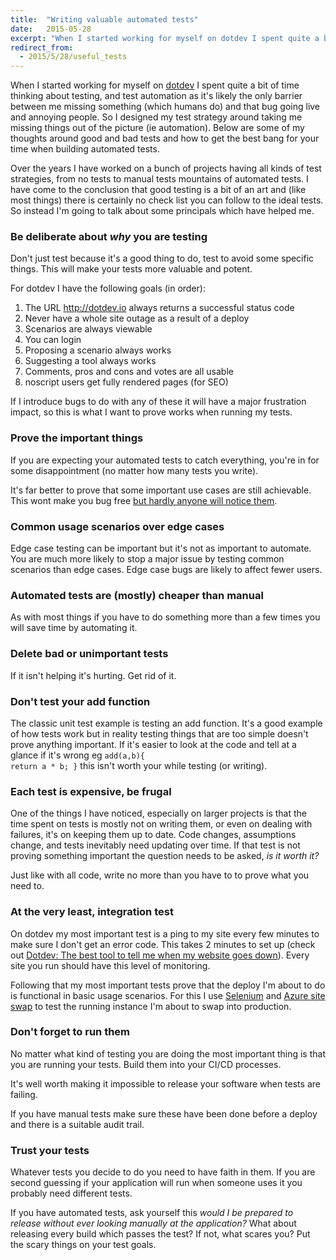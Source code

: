 ```yaml
---
title:  "Writing valuable automated tests"
date:   2015-05-28
excerpt: "When I started working for myself on dotdev I spent quite a bit of time thinking about testing, and test automation as it's likely the only barrier between me missing something (which humans do) and that bug going live and annoying people. So I designed my test strategy around taking me missing things out of the picture (ie automation). Below are some of my thoughts around good and bad tests and how to get the best bang for your time when building automated tests."
redirect_from:
  - 2015/5/28/useful_tests
---
```

When I started working for myself on [dotdev](https://dotdev.io) I spent quite a bit of time thinking about testing, and test automation as it's likely the only barrier between me missing something (which humans do) and that bug going live and annoying people. So I designed my test strategy around taking me missing things out of the picture (ie automation). Below are some of my thoughts around good and bad tests and how to get the best bang for your time when building automated tests.

Over the years I have worked on a bunch of projects having all kinds of test strategies, from no tests to manual tests mountains of automated tests. I have come to the conclusion that good testing is a bit of an art and (like most things) there is certainly no check list you can follow to the ideal tests. So instead I'm going to talk about some principals which have helped me.

### Be deliberate about *why* you are testing

Don't just test because it's a good thing to do, test to avoid some specific things. This will make your tests more valuable and potent.

For dotdev I have the following goals (in order):

1. The URL http://dotdev.io always returns a successful status code
2. Never have a whole site outage as a result of a deploy
3. Scenarios are always viewable
4. You can login
5. Proposing a scenario always works
6. Suggesting a tool always works
7. Comments, pros and cons and votes are all usable
8. noscript users get fully rendered pages (for SEO)

If I introduce bugs to do with any of these it will have a major frustration impact, so this is what I want to prove works when running my tests.

### Prove the important things

If you are expecting your automated tests to catch everything, you're in for some disappointment (no matter how many tests you write).

It's far better to prove that some important use cases are still achievable. This wont make you bug free [but hardly anyone will notice them](http://en.wikipedia.org/wiki/Pareto_principle).

### Common usage scenarios over edge cases

Edge case testing can be important but it's not as important to automate. You are much more likely to stop a major issue by testing common scenarios than edge cases. Edge case bugs are likely to affect fewer users.

### Automated tests are (mostly) cheaper than manual

As with most things if you have to do something more than a few times you will save time by automating it.

### Delete bad or unimportant tests

If it isn't helping it's hurting. Get rid of it.

### Don't test your add function

The classic unit test example is testing an add function. It's a good example of how tests work but in reality testing things that are too simple doesn't prove anything important. If it's easier to look at the code and tell at a glance if it's wrong eg <code title='ahh&nbsp;good&nbsp;you&nbsp;spotted&nbsp;it'>add(a,b){ return a * b; }</code> this isn't worth your while testing (or writing).

### Each test is expensive, be frugal

One of the things I have noticed, especially on larger projects is that the time spent on tests is mostly not on writing them, or even on dealing with failures, it's on keeping them up to date. Code changes, assumptions change, and tests inevitably need updating over time. If that test is not proving something important the question needs to be asked, *is it worth it?*

Just like with all code, write no more than you have to to prove what you need to.

### At the very least, integration test

On dotdev my most important test is a ping to my site every few minutes to make sure I don't get an error code. This takes 2 minutes to set up (check out [Dotdev: The best tool to tell me when my website goes down](https://dotdev.io/scenario/61/the-best-tool-to-tell-me-when-my-website-goes-down)). Every site you run should have this level of monitoring.

Following that my most important tests prove that the deploy I'm about to do is functional in basic usage scenarios. For this I use [Selenium](http://www.seleniumhq.org/) and [Azure site swap](https://azure.microsoft.com/en-us/documentation/articles/web-sites-staged-publishing/) to test the running instance I'm about to swap into production.

### Don't forget to run them

No matter what kind of testing you are doing the most important thing is that you are running your tests. Build them into your CI/CD processes.

It's well worth making it impossible to release your software when tests are failing.

If you have manual tests make sure these have been done before a deploy and there is a suitable audit trail.

### Trust your tests

Whatever tests you decide to do you need to have faith in them. If you are second guessing if your application will run when someone uses it you probably need different tests.

If you have automated tests, ask yourself this *would I be prepared to release without ever looking manually at the application?* What about releasing every build which passes the test? If not, what scares you? Put the scary things on your test goals.
